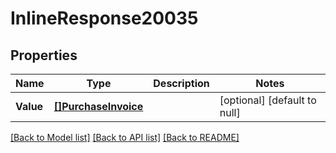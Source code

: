 # InlineResponse20035

## Properties
Name | Type | Description | Notes
------------ | ------------- | ------------- | -------------
**Value** | [**[]PurchaseInvoice**](purchaseInvoice.md) |  | [optional] [default to null]

[[Back to Model list]](../README.md#documentation-for-models) [[Back to API list]](../README.md#documentation-for-api-endpoints) [[Back to README]](../README.md)

